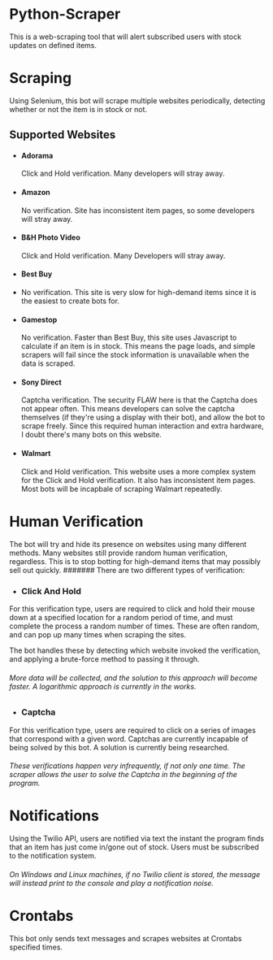 # Python-Scraper
This is a web-scraping tool that will alert subscribed users with stock updates on defined items.

# Scraping
Using Selenium, this bot will scrape multiple websites periodically, detecting whether or not the item is in stock or not.
## Supported Websites
- #### Adorama
  Click and Hold verification. Many developers will stray away.
- #### Amazon
  No verification. Site has inconsistent item pages, so some developers will stray away. 
- #### B&H Photo Video
  Click and Hold verification. Many Developers will stray away.
- #### Best Buy
- No verification. This site is very slow for high-demand items since it is the easiest to create bots for.
- #### Gamestop
  No verification. Faster than Best Buy, this site uses Javascript to calculate if an item is in stock. This means the page loads, and simple scrapers will fail since the stock information is unavailable when the data is scraped. 
- #### Sony Direct
  Captcha verification. The security FLAW here is that the Captcha does not appear often. This means developers can solve the captcha themselves (if they're using a display with their bot), and allow the bot to scrape freely. Since this required human interaction and extra hardware, I doubt there's many bots on this website.
- #### Walmart
  Click and Hold verification. This website uses a more complex system for the Click and Hold verification. It also has inconsistent item pages. Most bots will be incapbale of scraping Walmart repeatedly.

# Human Verification
The bot will try and hide its presence on websites using many different methods.
Many websites still provide random human verification, regardless.
This is to stop botting for high-demand items that may possibly sell out quickly.
####### There are two different types of verification:
- ### Click And Hold
For this verification type, users are required to click and hold their mouse down at a specified location for a random period of time,
and must complete the process a random number of times.
These are often random, and can pop up many times when scraping the sites.

The bot handles these by detecting which website invoked the verification, and applying a brute-force method to passing it through.

###### More data will be collected, and the solution to this approach will become faster. A logarithmic approach is currently in the works.

- ### Captcha
For this verification type, users are required to click on a series of images that correspond with a given word.
Captchas are currently incapable of being solved by this bot. A solution is currently being researched.

###### These verifications happen very infrequently, if not only one time. The scraper allows the user to solve the Captcha in the beginning of the program.

# Notifications
Using the Twilio API, users are notified via text the instant the program finds that an item has just come in/gone out of stock.
Users must be subscribed to the notification system.
###### On Windows and Linux machines, if no Twilio client is stored, the message will instead print to the console and play a notification noise.

# Crontabs
This bot only sends text messages and scrapes websites at Crontabs specified times.
